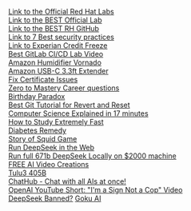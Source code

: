 [Link to the Official Red Hat Labs](https://developers.redhat.com/products/ansible/getting-started) \
[Link to the BEST Official Lab](https://developers.redhat.com/content-gateway/link/3884181) \
[Link to the BEST RH GitHub](https://github.com/tmichett/do374) \
[Link to 7 Best security practices](https://www.youtube.com/watch?v=Uy60wy20ADE) \
[Link to Experian Credit Freeze](https://usa.experian.com/mfe/regulatory/security-freeze) \
[Best GitLab CI/CD Lab Video](https://www.youtube.com/watch?v=qP8kir2GUgo&list=TLPQMDMxMjIwMjQChSb63_4TJw&index=2) \
[Amazon Humidifier Vornado](https://a.co/d/5AYIi0n) \
[Amazon USB-C 3.3ft Extender](https://a.co/d/hY07KIS) \
[Fix Certificate Issues](https://www.youtube.com/watch?v=JNFQOJP5VY0&list=TLPQMDkxMjIwMjQ5rrSkXkriMQ&index=3) \
[Zero to Mastery Career questions](https://zerotomastery.io/) \
[Birthday Paradox](https://www.youtube.com/watch?v=OcCRflNM-Xk) \
[Best Git Tutorial for Revert and Reset](https://www.youtube.com/watch?v=IWR24Z1yp80) \
[Computer Science Explained in 17 minutes](https://www.youtube.com/watch?v=CxGSnA-RTsA) \
[How to Study Extremely Fast](https://www.youtube.com/watch?v=9tDkkKDQWlg) \
[Diabetes Remedy](https://www.youtube.com/watch?v=lVTS_J7Xmxs) \
[Story of Squid Game](https://www.youtube.com/watch?v=pC4TnAjQUp8) \
[Run DeepSeek in the Web](https://huggingface.co/spaces/webml-community/deepseek-r1-webgpu) \
[Run full 671b DeepSeek Locally on $2000 machine](https://digitalspaceport.com/how-to-run-deepseek-r1-671b-fully-locally-on-2000-epyc-rig/) \
[FREE AI Video Creations](https://app.pixverse.ai/) \
[Tulu3 405B](https://playground.allenai.org/) \
[ChatHub - Chat with all AIs at once!](https://app.chathub.gg/?utm_source=chathub.gg) \
[OpenAI YouTube Short: "I'm a Sign Not a Cop" Video](https://www.youtube.com/shorts/BhFcNCJj88Q) \
[DeepSeek Banned?](https://www.youtube.com/watch?v=PoeFxGzPpXE)
[Goku AI](https://www.yeschat.ai/features/goku-ai)
